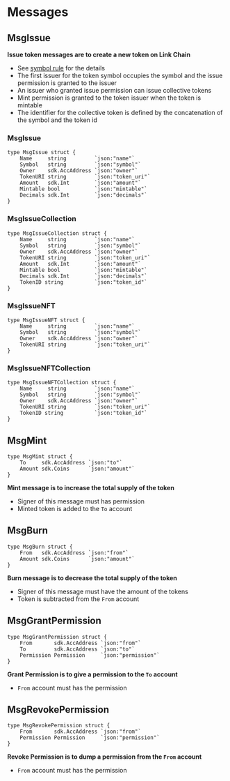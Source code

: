 # Messages
## MsgIssue

**Issue token messages are to create a new token on Link Chain**
- See [symbol rule](01_concept.md#rule-for-defining-symbols) for the details
- The first issuer for the token symbol occupies the symbol and the issue permission is granted to the issuer
- An issuer who granted issue permission can issue collective tokens
- Mint permission is granted to the token issuer when the token is mintable
- The identifier for the collective token is defined by the concatenation of the symbol and the token id

### MsgIssue
```golang
type MsgIssue struct {
	Name     string         `json:"name"`
	Symbol   string         `json:"symbol"`
	Owner    sdk.AccAddress `json:"owner"`
	TokenURI string         `json:"token_uri"`
	Amount   sdk.Int        `json:"amount"`
	Mintable bool           `json:"mintable"`
	Decimals sdk.Int        `json:"decimals"`
}
```

### MsgIssueCollection
```golang
type MsgIssueCollection struct {
	Name     string         `json:"name"`
	Symbol   string         `json:"symbol"`
	Owner    sdk.AccAddress `json:"owner"`
	TokenURI string         `json:"token_uri"`
	Amount   sdk.Int        `json:"amount"`
	Mintable bool           `json:"mintable"`
	Decimals sdk.Int        `json:"decimals"`
	TokenID string          `json:"token_id"`
}
```


### MsgIssueNFT
```golang
type MsgIssueNFT struct {
	Name     string         `json:"name"`
	Symbol   string         `json:"symbol"`
	Owner    sdk.AccAddress `json:"owner"`
	TokenURI string         `json:"token_uri"`
}
```
### MsgIssueNFTCollection
```golang
type MsgIssueNFTCollection struct {
	Name     string         `json:"name"`
	Symbol   string         `json:"symbol"`
	Owner    sdk.AccAddress `json:"owner"`
	TokenURI string         `json:"token_uri"`
	TokenID string          `json:"token_id"`
}
```


## MsgMint

```golang
type MsgMint struct {
	To     sdk.AccAddress `json:"to"`
	Amount sdk.Coins      `json:"amount"`
}
```

**Mint message is to increase the total supply of the token**
- Signer of this message must has permission 
- Minted token is added to the `To` account

## MsgBurn

```golang
type MsgBurn struct {
	From   sdk.AccAddress `json:"from"`
	Amount sdk.Coins      `json:"amount"`
}
```
**Burn message is to decrease the total supply of the token**
- Signer of this message must have the amount of the tokens
- Token is subtracted from the `From` account 

## MsgGrantPermission

```golang
type MsgGrantPermission struct {
	From       sdk.AccAddress `json:"from"`
	To         sdk.AccAddress `json:"to"`
	Permission Permission     `json:"permission"`
}
```

**Grant Permission is to give a permission to the `To` account**
- `From` account must has the permission

## MsgRevokePermission

```golang
type MsgRevokePermission struct {
	From       sdk.AccAddress `json:"from"`
	Permission Permission     `json:"permission"`
}
```

**Revoke Permission is to dump a permission from the `From` account**
- `From` account must has the permission
